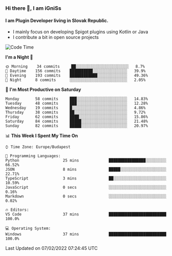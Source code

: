 ### Hi there 👋, I am iGniSs

#### I am Plugin Developer living in Slovak Republic.
- I mainly focus on developing Spigot plugins using Kotlin or Java
- I contribute a bit in open source projects

<!--START_SECTION:waka-->
![Code Time](http://img.shields.io/badge/Code%20Time-774%20hrs%2050%20mins-blue)

**I'm a Night 🦉** 

```text
🌞 Morning    34 commits     ██░░░░░░░░░░░░░░░░░░░░░░░   8.7% 
🌆 Daytime    156 commits    ██████████░░░░░░░░░░░░░░░   39.9% 
🌃 Evening    193 commits    ████████████░░░░░░░░░░░░░   49.36% 
🌙 Night      8 commits      ░░░░░░░░░░░░░░░░░░░░░░░░░   2.05%

```
📅 **I'm Most Productive on Saturday** 

```text
Monday       58 commits     ███░░░░░░░░░░░░░░░░░░░░░░   14.83% 
Tuesday      48 commits     ███░░░░░░░░░░░░░░░░░░░░░░   12.28% 
Wednesday    19 commits     █░░░░░░░░░░░░░░░░░░░░░░░░   4.86% 
Thursday     38 commits     ██░░░░░░░░░░░░░░░░░░░░░░░   9.72% 
Friday       62 commits     ████░░░░░░░░░░░░░░░░░░░░░   15.86% 
Saturday     84 commits     █████░░░░░░░░░░░░░░░░░░░░   21.48% 
Sunday       82 commits     █████░░░░░░░░░░░░░░░░░░░░   20.97%

```


📊 **This Week I Spent My Time On** 

```text
⌚︎ Time Zone: Europe/Budapest

💬 Programming Languages: 
Python                   25 mins             ████████████████░░░░░░░░░   66.52% 
JSON                     8 mins              █████░░░░░░░░░░░░░░░░░░░░   22.71% 
TypeScript               3 mins              ██░░░░░░░░░░░░░░░░░░░░░░░   10.59% 
JavaScript               0 secs              ░░░░░░░░░░░░░░░░░░░░░░░░░   0.16% 
Markdown                 0 secs              ░░░░░░░░░░░░░░░░░░░░░░░░░   0.02%

🔥 Editors: 
VS Code                  37 mins             █████████████████████████   100.0%

💻 Operating System: 
Windows                  37 mins             █████████████████████████   100.0%

```


 Last Updated on 07/02/2022 07:24:45 UTC
<!--END_SECTION:waka-->